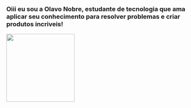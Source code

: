 ### Oiii eu sou a Olavo Nobre, estudante de tecnologia que ama aplicar seu conhecimento para resolver problemas e criar produtos incriveis!

<div>
 <a href="https://github.com/olavonobre">
 <img height="180em" src="https://github-readme-stats.vercel.app/api?username=olavonobre&show_icons=true&theme=darcula&include_all_commits=true&count_private=true"/>
 </div>
